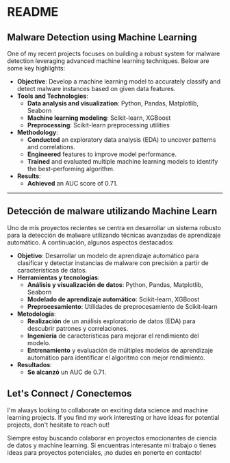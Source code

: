 # README

## Malware Detection using Machine Learning

One of my recent projects focuses on building a robust system for malware detection leveraging advanced machine learning techniques. Below are some key highlights:

- **Objective**: Develop a machine learning model to accurately classify and detect malware instances based on given data features.
- **Tools and Technologies**:
  - **Data analysis and visualization**: Python, Pandas, Matplotlib, Seaborn
  - **Machine learning modeling**: Scikit-learn, XGBoost
  - **Preprocessing**: Scikit-learn preprocessing utilities
- **Methodology**:
  - **Conducted** an exploratory data analysis (EDA) to uncover patterns and correlations.
  - **Engineered** features to improve model performance.
  - **Trained** and evaluated multiple machine learning models to identify the best-performing algorithm.
- **Results**:
  - **Achieved** an AUC score of 0.71.

---

## Detección de malware utilizando Machine Learn

Uno de mis proyectos recientes se centra en desarrollar un sistema robusto para la detección de malware utilizando técnicas avanzadas de aprendizaje automático. A continuación, algunos aspectos destacados:

- **Objetivo**: Desarrollar un modelo de aprendizaje automático para clasificar y detectar instancias de malware con precisión a partir de características de datos.
- **Herramientas y tecnologías**:
  - **Análisis y visualización de datos**: Python, Pandas, Matplotlib, Seaborn
  - **Modelado de aprendizaje automático**: Scikit-learn, XGBoost
  - **Preprocesamiento**: Utilidades de preprocesamiento de Scikit-learn
- **Metodología**:
  - **Realización** de un análisis exploratorio de datos (EDA) para descubrir patrones y correlaciones.
  - **Ingeniería** de características para mejorar el rendimiento del modelo.
  - **Entrenamiento** y evaluación de múltiples modelos de aprendizaje automático para identificar el algoritmo con mejor rendimiento.
- **Resultados**:
  - **Se alcanzó** un AUC de 0.71.

## Let's Connect / Conectemos

I'm always looking to collaborate on exciting data science and machine learning projects. If you find my work interesting or have ideas for potential projects, don't hesitate to reach out!

Siempre estoy buscando colaborar en proyectos emocionantes de ciencia de datos y machine learning. Si encuentras interesante mi trabajo o tienes ideas para proyectos potenciales, ¡no dudes en ponerte en contacto!
